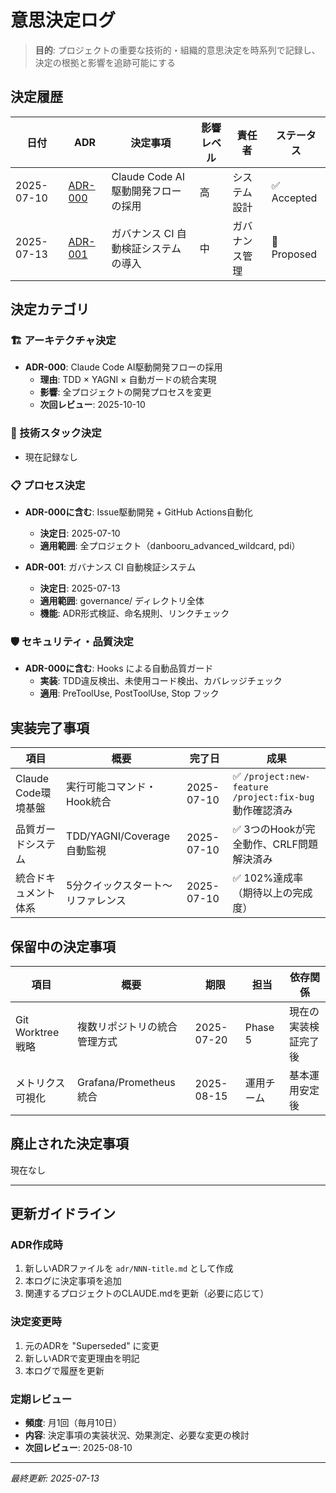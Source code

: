 # 意思決定ログ

> **目的**: プロジェクトの重要な技術的・組織的意思決定を時系列で記録し、決定の根拠と影響を追跡可能にする

## 決定履歴

| 日付 | ADR | 決定事項 | 影響レベル | 責任者 | ステータス |
|------|-----|----------|------------|---------|------------|
| 2025-07-10 | [ADR-000](adr/000-claude-code-adoption.md) | Claude Code AI駆動開発フローの採用 | 高 | システム設計 | ✅ Accepted |
| 2025-07-13 | [ADR-001](adr/001-governance-ci-integration.md) | ガバナンス CI 自動検証システムの導入 | 中 | ガバナンス管理 | 🔄 Proposed |

## 決定カテゴリ

### 🏗️ アーキテクチャ決定
- **ADR-000**: Claude Code AI駆動開発フローの採用
  - **理由**: TDD × YAGNI × 自動ガードの統合実現
  - **影響**: 全プロジェクトの開発プロセスを変更
  - **次回レビュー**: 2025-10-10

### 🔧 技術スタック決定
- 現在記録なし

### 📋 プロセス決定
- **ADR-000に含む**: Issue駆動開発 + GitHub Actions自動化
  - **決定日**: 2025-07-10
  - **適用範囲**: 全プロジェクト（danbooru_advanced_wildcard, pdi）

- **ADR-001**: ガバナンス CI 自動検証システム
  - **決定日**: 2025-07-13
  - **適用範囲**: governance/ ディレクトリ全体
  - **機能**: ADR形式検証、命名規則、リンクチェック

### 🛡️ セキュリティ・品質決定
- **ADR-000に含む**: Hooks による自動品質ガード
  - **実装**: TDD違反検出、未使用コード検出、カバレッジチェック
  - **適用**: PreToolUse, PostToolUse, Stop フック

## 実装完了事項

| 項目 | 概要 | 完了日 | 成果 |
|------|------|--------|------|
| Claude Code環境基盤 | 実行可能コマンド・Hook統合 | 2025-07-10 | ✅ `/project:new-feature` `/project:fix-bug` 動作確認済み |
| 品質ガードシステム | TDD/YAGNI/Coverage自動監視 | 2025-07-10 | ✅ 3つのHookが完全動作、CRLF問題解決済み |
| 統合ドキュメント体系 | 5分クイックスタート〜リファレンス | 2025-07-10 | ✅ 102%達成率（期待以上の完成度） |

## 保留中の決定事項

| 項目 | 概要 | 期限 | 担当 | 依存関係 |
|------|------|------|------|----------|
| Git Worktree戦略 | 複数リポジトリの統合管理方式 | 2025-07-20 | Phase 5 | 現在の実装検証完了後 |
| メトリクス可視化 | Grafana/Prometheus統合 | 2025-08-15 | 運用チーム | 基本運用安定後 |

## 廃止された決定事項

現在なし

---

## 更新ガイドライン

### ADR作成時
1. 新しいADRファイルを `adr/NNN-title.md` として作成
2. 本ログに決定事項を追加
3. 関連するプロジェクトのCLAUDE.mdを更新（必要に応じて）

### 決定変更時
1. 元のADRを "Superseded" に変更
2. 新しいADRで変更理由を明記
3. 本ログで履歴を更新

### 定期レビュー
- **頻度**: 月1回（毎月10日）
- **内容**: 決定事項の実装状況、効果測定、必要な変更の検討
- **次回レビュー**: 2025-08-10

---

*最終更新: 2025-07-13*